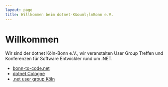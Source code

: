 ```yaml
---
layout: page
title: Willkommen beim dotnet-K&ouml;lnBonn e.V.
---
```

Willkommen
====

Wir sind der dotnet Köln-Bonn e.V., wir veranstalten User Group Treffen und Konferenzen für Software Entwickler rund um .NET.

* [bonn-to-code.net](http://www.bonn-to-code.net/)
* [dotnet Cologne](https://dotnet-cologne.de)
* [.net user group Köln](https://dotnet-koeln.de/)


